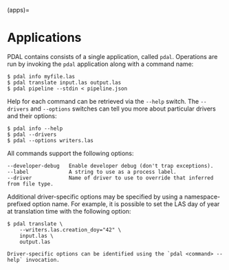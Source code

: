(apps)=

# Applications

PDAL contains consists of a single application, called `pdal`.  Operations
are run by invoking the `pdal` application along with a command name:

```
$ pdal info myfile.las
$ pdal translate input.las output.las
$ pdal pipeline --stdin < pipeline.json
```

Help for each command can be retrieved via the `--help` switch. The
`--drivers` and `--options` switches can tell you more about particular
drivers and their options:

```
$ pdal info --help
$ pdal --drivers
$ pdal --options writers.las
```

All commands support the following options:

```
--developer-debug   Enable developer debug (don't trap exceptions).
--label             A string to use as a process label.
--driver            Name of driver to use to override that inferred from file type.
```

Additional driver-specific options may be specified by using a
namespace-prefixed option name. For example, it is possible to set the LAS day
of year at translation time with the following option:

```
$ pdal translate \
    --writers.las.creation_doy="42" \
    input.las \
    output.las
```

```{note}
Driver-specific options can be identified using the `pdal <command> --help` invocation.
```
